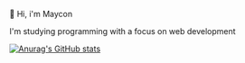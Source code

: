  :wave: Hi, i'm Maycon
 
 I'm studying programming with a focus on web development 

[![Anurag's GitHub stats](https://github-readme-stats.vercel.app/api?username=maycon-damiao&theme=tokyonight)](https://github.com/anuraghazra/github-readme-stats)

<!--
**maycondamiao/maycondamiao** is a ✨ _special_ ✨ repository because its `README.md` (this file) appears on your GitHub profile.

Here are some ideas to get you started:

- 🔭 I’m currently working on ...
- 🌱 I’m currently learning ...
- 👯 I’m looking to collaborate on ...
- 🤔 I’m looking for help with ...
- 💬 Ask me about ...
- 📫 How to reach me: ...
- 😄 Pronouns: ...
- ⚡ Fun fact: ...
-->
